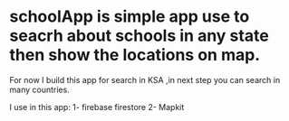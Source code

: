 # schoolApp is simple app use to seacrh about schools in any state then show the locations on map.
For now I build this app for search in KSA ,in next step you can search in many countries.


I use in this app:
1- firebase firestore
2- Mapkit 
